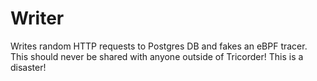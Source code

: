 # Writer

Writes random HTTP requests to Postgres DB and fakes an eBPF tracer.
This should never be shared with anyone outside of Tricorder!
This is a disaster!
